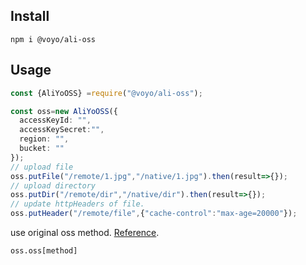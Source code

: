 Install
---

```shell
npm i @voyo/ali-oss
```
Usage
---
```typescript
const {AliYoOSS} =require("@voyo/ali-oss");

const oss=new AliYoOSS({
  accessKeyId: "",
  accessKeySecret:"",
  region: "",
  bucket: ""
});
// upload file
oss.putFile("/remote/1.jpg","/native/1.jpg").then(result=>{});
// upload directory
oss.putDir("/remote/dir","/native/dir").then(result=>{});
// update httpHeaders of file.
oss.putHeader("/remote/file",{"cache-control":"max-age=20000"});

```

use original oss method. [Reference](https://help.aliyun.com/document_detail/32067.html).
```
oss.oss[method]
```

